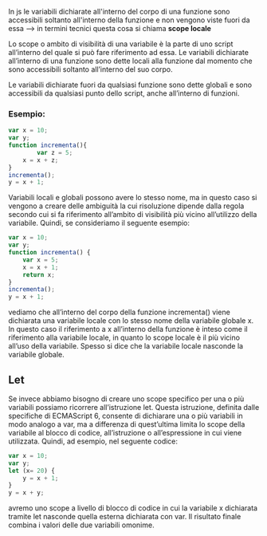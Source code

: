 In js le variabili dichiarate all'interno del corpo di una funzione sono accessibili soltanto all'interno della funzione e non vengono viste fuori da essa --> in termini tecnici questa cosa si chiama <b> scope locale </b>

Lo scope o ambito di visibilità di una variabile è la parte di uno script all’interno del quale si può fare riferimento ad essa. Le variabili dichiarate all’interno di una funzione sono dette locali alla funzione dal momento che sono accessibili soltanto all’interno del suo corpo.

Le variabili dichiarate fuori da qualsiasi funzione sono dette globali e sono accessibili da qualsiasi punto dello script, anche all’interno di funzioni.

### Esempio:
``` javascript 
var x = 10;
var y;
function incrementa(){
        var z = 5;
	x = x + z;
}
incrementa();
y = x + 1;
```

Variabili locali e globali possono avere lo stesso nome, ma in questo caso si vengono a creare delle ambiguità la cui risoluzione dipende dalla regola secondo cui si fa riferimento all’ambito di visibilità più vicino all’utilizzo della variabile. Quindi, se consideriamo il seguente esempio:

``` javascript 
var x = 10;
var y;
function incrementa() {
	var x = 5;
	x = x + 1;
	return x;
}
incrementa();
y = x + 1;
```

vediamo che all’interno del corpo della funzione incrementa() viene dichiarata una variabile locale con lo stesso nome della variabile globale x. In questo caso il riferimento a x all’interno della funzione è inteso come il riferimento alla variabile locale, in quanto lo scope locale è il più vicino all’uso della variabile. Spesso si dice che la variabile locale nasconde la variabile globale.

## Let

Se invece abbiamo bisogno di creare uno scope specifico per una o più variabili possiamo ricorrere all’istruzione let. Questa istruzione, definita dalle specifiche di ECMAScript 6, consente di dichiarare una o più variabili in modo analogo a var, ma a differenza di quest’ultima limita lo scope della variabile al blocco di codice, all’istruzione o all’espressione in cui viene utilizzata. Quindi, ad esempio, nel seguente codice:

``` javascript 
var x = 10;
var y;
let (x= 20) {
	y = x + 1;
}
y = x + y;
```

avremo uno scope a livello di blocco di codice in cui la variabile x dichiarata tramite let nasconde quella esterna dichiarata con var. Il risultato finale combina i valori delle due variabili omonime.
